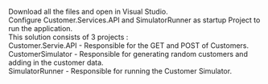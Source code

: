 Download all the files and open in Visual Studio. \
Configure Customer.Services.API and SimulatorRunner as startup Project to run the application.\
This solution consists of 3 projects : \
Customer.Servie.API - Responsible for the GET and POST of Customers.\
CustomerSimulator - Responsible for generating random customers and adding in the customer data.\
SimulatorRunner - Responsible for running the Customer Simulator.

